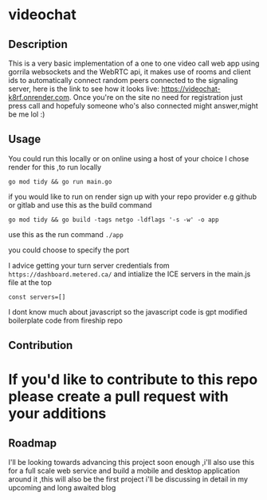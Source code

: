 # videochat

## Description
 This is a very basic implementation of a one to one video call web app using gorrila websockets and the WebRTC api, it makes use of rooms and client ids to automatically connect random peers connected to the signaling server, here is the link to see how it looks live: https://videochat-k8rf.onrender.com. Once you're on the site no need for registration just press call and hopefuly someone who's also connected might answer,might be me lol :)


## Usage
 You could run this locally or on online using a host of your choice I chose render for this ,to run locally 

 `go mod tidy && go run main.go `

 if you would  like to run on render sign up with your repo provider e.g github or gitlab and use this as the build command

 `go mod tidy && go build -tags netgo -ldflags '-s -w' -o app`

 use this as the run command
 `./app`

 you could choose to specify the port

 I advice getting your turn server credentials from `https://dashboard.metered.ca/` and intialize the ICE servers in the main.js file at the top 

 `const servers=[]`

 I dont know much about javascript so the javascript code is gpt modified boilerplate code from fireship repo

## Contribution
# If you'd like to contribute to this repo please create a pull request with your additions

## Roadmap
I'll be looking towards advancing this project soon enough ,i'll also use this for a full scale web service and  build a mobile and desktop application around it ,this will also be the first project i'll be discussing in detail in my upcoming and long awaited blog
